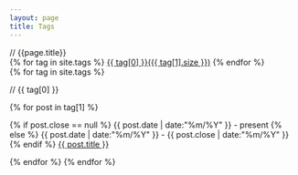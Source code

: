 ```yaml
---
layout: page
title: Tags
---
```


<div class='cloud comment'>// {{page.title}}<br>
{% for tag in site.tags %}
  <a href="#{{ tag[0] }}" title="{{ tag[0] }}" rel="{{ tag[1].size }}">{{ tag[0] }}({{ tag[1].size }})</a>
{% endfor %}
</div>

<div class="listing">
{% for tag in site.tags %}
  <p class="listing-seperator comment" id="{{ tag[0] }}">// {{ tag[0] }}</p>
{% for post in tag[1] %}
  <p class="listing-item">
    <span>
	{% if post.close == null %}
	  {{ post.date | date:"%m/%Y" }} - present
	{% else %}
	  {{ post.date | date:"%m/%Y" }} - {{ post.close | date:"%m/%Y" }}
	{% endif %}
    </span>
    <a href="{{ post.url }}" title="{{ post.title }}">{{ post.title }}</a>
  </p>
{% endfor %}
{% endfor %}
</div>
